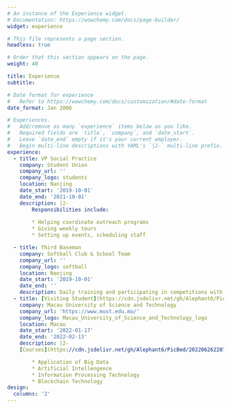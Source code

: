 ```yaml
---
# An instance of the Experience widget.
# Documentation: https://wowchemy.com/docs/page-builder/
widget: experience

# This file represents a page section.
headless: true

# Order that this section appears on the page.
weight: 40

title: Experience
subtitle:

# Date format for experience
#   Refer to https://wowchemy.com/docs/customization/#date-format
date_format: Jan 2006

# Experiences.
#   Add/remove as many `experience` items below as you like.
#   Required fields are `title`, `company`, and `date_start`.
#   Leave `date_end` empty if it's your current employer.
#   Begin multi-line descriptions with YAML's `|2-` multi-line prefix.
experience:
  - title: VP Social Practice
    company: Student Union
    company_url: ''
    company_logo: students
    location: Nanjing
    date_start: '2019-10-01'
    date_end: '2021-10-01'
    description: |2-
        Responsibilities include:
        
        * Helping coordinate outreach programs
        * Giving weekly tours
        * Setting up events, scheduling staff

  - title: Third Baseman
    company: Softball Club & School Team
    company_url: ''
    company_logo: softball
    location: Nanjing
    date_start: '2019-10-01'
    date_end: ''
    description: Daily training and participating in competitions with other schools.
  - title: [Visiting Student](https://cdn.jsdelivr.net/gh/Alephant6/PicBed/202206262209027.png) to Artificial Intelligence and Information Technology
    company: Macau University of Science and Technology
    company_url: 'https://www.must.edu.mo/'
    company_logo: Macau_University_of_Science_and_Technology_logo
    location: Macau
    date_start: '2022-01-17'
    date_end: '2022-02-13'
    description: |2-
    [Courses](https://cdn.jsdelivr.net/gh/Alephant6/PicBed/202206262207967.png) include:

        * Application of Big Data
        * Artificial Intellengence
        * Information Processing Technology
        * Blockchain Technology
design:
  columns: '2'
---
```

